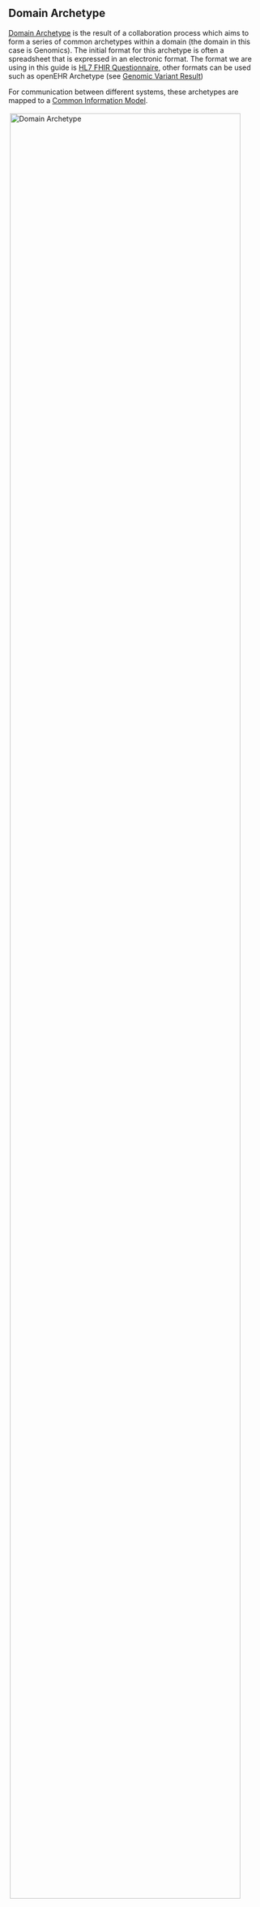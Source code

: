 
## Domain Archetype

[Domain Archetype](https://en.wikipedia.org/wiki/Archetype_(information_science)) is the result of a collaboration process which aims to form a series of common archetypes within a domain (the domain in this case is Genomics). 
The initial format for this archetype is often a spreadsheet that is expressed in an electronic format. The format we are using in this guide is [HL7 FHIR Questionnaire](https://hl7.org/fhir/R4/questionnaire.html), other formats can be used such as openEHR Archetype (see [Genomic Variant Result](https://ckm.openehr.org/ckm/archetypes/1013.1.3759))

For communication between different systems, these archetypes are mapped to a [Common Information Model](#common-information-model). 


<img style="padding:3px;width:95%;" src="Domain Archetype.drawio.png" alt="Domain Archetype"/>
<br clear="all">
<p class="figureTitle">Domain Archetype</p> 
<br clear="all">

## Common Information Model

The domain archetypes are implemented via a [Canonical Data Model](https://en.wikipedia.org/wiki/Canonical_model), which is common across all technical formats (i.e. HL7 v2 and HL7 FHIR) and is described using HL7 FHIR.

Elements from [NHS England FHIR Genomics Implementation Guide](https://simplifier.net/guide/fhir-genomics-implementation-guide/Home) have been incorporated into this guide, in particular the use of [NHS Data Model and Dictionary Model](https://www.datadictionary.nhs.uk/) identifiers and other identifiers already present in HL7 v2 OML and ORU. 
See [Identities and Codes](#identities-and-codes) for more details. 

<img style="padding:3px;width:95%;" src="Canonical Model.drawio.png" alt="Enterprise Canonical Data Model"/>
<br clear="all">
<p class="figureTitle">Enterprise Canonical Data Model</p> 
<br clear="all">



## Identities (Identifiers)

Both domain archetypes have a very strong focus on the use of [Correlation Identifier (Enterprise Integration Patterns)](https://www.enterpriseintegrationpatterns.com/patterns/messaging/CorrelationIdentifier.html) or [Rule 3: Reference Other Aggregates by Identity (Implementing Domain Driven Design)](https://www.archi-lab.io/infopages/ddd/aggregate-design-rules-vernon.html#rule-3-reference-other-aggregates-by-identity), which is also consistent with IHE/HL7 concepts of [Bounded Context (martinfowler.com)](https://martinfowler.com/bliki/BoundedContext.html) 

In practice this means, the following FHIR resources will have the following identifiers within the `IHE Laboratory Testing Workflow` domain:

- ServiceRequest
  - [Placer Order Number](StructureDefinition-PlacerOrderNumber.html)
  - [Filler Order Number](StructureDefinition-FillerOrderNumber.html)
  - [Placer Group Number](StructureDefinition-PlacerGroupNumber.html)
  - [Accession Number](StructureDefinition-AccessionNumber.html)
 
- Specimen
  - identifier
  - [Accession Number](StructureDefinition-AccessionNumber.html)
- DiagnosticReport
  - identifier
  - [Filler Order Number](StructureDefinition-FillerOrderNumber.html)
  - [Accession Number](StructureDefinition-AccessionNumber.html)
- Patient (not strictly within the domain but included for HL7/IHE/NHSE compatability reasons)
  - [NHS Number](StructureDefinition-NHSNumber.html)
  - [Medical Record Number](StructureDefinition-MedicalRecordNumber.html)
- Encounter
  - [Visit Number](StructureDefinition-VisitNumber.html)

This includes making use of FHIR Identifier `assigner.identifier.value` (HL7 v2 `Assigning Facility` in a variety of ID types) to distinguish these identifiers between different organisations, the recommendation is to use [ODS Code](https://www.datadictionary.nhs.uk/attributes/organisation_code.html), e.g.

```aiignore
    {
      "type" : {
        "coding" : [
          {
            "system" : "http://terminology.hl7.org/CodeSystem/v2-0203",
            "code" : "ACSN"
          }
        ]
      },
      "value" : "1001166717",
      "assigner" : {
        "identifier" : {
          "system" : "https://fhir.nhs.uk/Id/ods-organization-code",
          "value" : "699X0"
        }
      }
    }
```

### References to other domains

Is present around Organisation, Practioner and PractitionerRole. NHS England has expressed a preference to use NHS England Identifiers, these are:

- Organization 
  - [ODS Code](StructureDefinition-OrganisationCode.html)
- Practitioner
  - [Practitioner Identifiers](StructureDefinition-EnglandPractitionerIdentifier.html) (GMP and GMC Numbers)
- PractitionerRole
  - [ODS Code](StructureDefinition-OrganisationCode.html)
  - [Practitioner Identifiers](StructureDefinition-EnglandPractitionerIdentifier.html)

## Domain Archetype and Panels

TODO Explains how questions and answers are converted into v2 OBX/FHIR Observations based on https://build.fhir.org/ig/HL7/sdc/extraction.html

### Prior Results (Complete Blood Count Panel) Example

> The following information is presented as a HOWTO guide, it is not recommending any clinical coding.

The following is an extract from **Digital Health and Care Wales HL7 2.5.1 ORU_R01**.

> NHS England has not defined HL7 v2 ORU standards, and the use of HL7 v2 ORU is common in England. DHCW example is being used for documentation reasons, the clinical coding shown here is an example and not a standard.

```aiignore
OBR|2||914694928301|B0001^Full blood count|||201803091500|||^ABM: Sian Jones||||201803091500|^^Dr Jones
Indiana|^Jones^Indiana^^^Dr||||||201803091500|||F
TQ1|||||||201803091400|201803091500|S^^^^^^^^Urgent
OBX|1|NM|B0300^White blood cell (WBC) count||3.5|x10\S\9/L|4.0-11.0|L|||F|||201803091500
OBX|2|SN|B0307^Haemoglobin (Hb)||<^149|g/L|130-180|H|||F|||201803091500
OBX|3|NM|B0314^Platelet (PLT) count||500|x10\S\9/L|150-400|H|||F|||201803091500
OBX|4|NM|B0306^Red blood cell (RBC) count||6.00|x10\S\12/L|4.50-6.00|N|||F|||201803091500
OBX|6|CE|B0309^Mean cell volume (MCV)||NA^Not assayed^ACME|fL|80-100|N|||F|||201803091500
```

The coding (B0001, B0300, B0307, etc) is using local laboratory coding, ideally we want all organisations to communicate via standard coding and in the UK this preferred clinical coding is [SNOMED CT UK Edition 83821000000107](https://digital.nhs.uk/services/terminology-and-classifications/snomed-ct) and the preferred coding standard for units is [UCUM](https://ucum.org/). To use local codes would mean 20+ organisation maintaining code mappings between all the different local codesystems, by using SNOMED (or LOINC) this means they only need to maintain mappings between local codes and SNOMED (or LOINC)

At the time of writing, there is no definition of Complete Blood Count in the NHS. So instead, we look elsewhere:

- Searching [LOINC](https://loinc.org/) gives:
  - [LOINC 58410-2](https://loinc.org/58410-2)
- US [minimal Common Oncology Data Elements (mCODE)](https://build.fhir.org/ig/HL7/fhir-mCODE-ig/group-assessment.html#laboratory-tests) points to an example in US Core [Example DiagnosticReport: CBC Example](https://hl7.org/fhir/us/core/DiagnosticReport-cbc.html) which is based on the LOINC panel found in the previous search.

LOINC CBC panel - Blood by Automated count:

| LOINC     | Name                                                                    | R/O/C | UCUM Units |
|-----------|-------------------------------------------------------------------------|-------|------------|
| 58410-2   | CBC panel - Blood by Automated count                                    |       |            |			
| - 6690-2  | Leukocytes [#/volume] in Blood by Automated count                       | R     | 		10*3/uL  
| - 789-8   | Erythrocytes [#/volume] in Blood by Automated count	                    | R	    | 	10*6/uL   
| - 718-7   | Hemoglobin [Mass/volume] in Blood	                                      | R     | 		g/dL     |
| - 4544-3  | Hematocrit [Volume Fraction] of Blood by Automated count                | R	    | 	%         |
| - 787-2   | MCV [Entitic mean volume] in Red Blood Cells by Automated count	        | R	    | 	fL        |
| - 785-6   | MCH [Entitic mass] by Automated count	                                  | R	    | 	pg        |
| - 786-4   | MCHC [Entitic Mass/volume] in Red Blood Cells by Automated count	       | R	    | 	g/dL      |
| - 788-0   | Erythrocyte [DistWidth] in Red Blood Cells by Automated count           | O	    | 	%         |
| - 777-3   | Platelets [#/volume] in Blood by Automated count                        | R	    | 	10*3/uL   |
| - 32207-3 | Platelet distribution width [Entitic volume] in Blood by Automated count	 | O     | 	fL        |
| - 32623-1 | Platelet [Entitic mean volume] in Blood by Automated count              | O     | 		fL       |

Armed with this information which provides more details on the names and units to use, we can search UK sources. Some suggested resources include:

- [NHS England Pathology FHIR Implementation Guide](https://simplifier.net/guide/pathology-fhir-implementation-guide) which reveals
  - [PATH-R4-10: Bundle Example - Full Blood Count Report](https://simplifier.net/guide/pathology-fhir-implementation-guide/Home/FHIRAssets/AllAssets/All-Profiles/Examples/Bundles/Full-Blood-Count-Report?version=0.1) and so we have UK SNOMED coding.
- [OpenSAFELY codelists](https://www.opencodelists.org/codelist/opensafely) which contain many valuesets used in primary care.
- Internet searches also reveal several NHS Trusts providing documentation around *Full Blood Count*, this often includes the local coding we saw with the HL7 v2 example. The example below is from [University Hospitals of Liverpool Group - Full Blood Count](https://pathlabs.rlbuht.nhs.uk/fullbloodcount__h.htm)

<img style="padding:3px;width:700px;" src="Liverpool-FBC.png" alt="University Hospitals of Liverpool Group Full Blood Count"/>
<br clear="all">
<p class="figureTitle">University Hospitals of Liverpool Group - Full Blood Count</p> 
<br clear="all">

Based on the results we have found so far, we could start to infer LOINC - Local Codes - SNOMED mappings, this is not recommended for a developer or business analyst.

> Code mappings should be created by a [clinical coder](https://en.wikipedia.org/wiki/Clinical_coder). In HL7 FHIR this code mapping is known as a [ConceptMap](https://hl7.org/fhir/R4/conceptmap.html). NHS England has produced instructions for creating a [ConceptMap](https://digital.nhs.uk/services/terminology-server/training-guides/new-to-the-terminology-server/authoring-fhir-terminology-resources/create-a-new-concept-map) using the [NHS England Ontology Server](https://digital.nhs.uk/services/terminology-server)

However, LOINC and SNOMED have collaborated to produce [The LOINC Ontology SNOMED CT Browser](https://browser.loincsnomed.org/?). Which allows us to alter our previous definition of the panel to:

| LOINC     | SNOMED              | Name                                                                      | R/O/C | UCUM Units |
|-----------|---------------------|---------------------------------------------------------------------------|-------|------------|
| 58410-2   |                     | CBC panel - Blood by Automated count                                      |       |            |			
| - 6690-2  | [147071010000102](http://snomed.info/id/147071010000102) | Leukocytes [#/volume] in Blood by Automated count                         | R     | 		10*3/uL  
| - 789-8   | [249121010000107](http://snomed.info/id/249121010000107)   | Erythrocytes [#/volume] in Blood by Automated count	                      | R	    | 	10*6/uL   
| - 718-7   | [168331010000106](http://snomed.info/id/168331010000106)   | Hemoglobin [Mass/volume] in Blood	                                        | R     | 		g/dL     |
| - 4544-3  | [558261010000109](http://snomed.info/id/558261010000109)   | Hematocrit [Volume Fraction] of Blood by Automated count                  | R	    | 	%         |
| - 787-2   | [613061010000108](http://snomed.info/id/613061010000108)   | MCV [Entitic mean volume] in Red Blood Cells by Automated count	          | R	    | 	fL        |
| - 785-6   | [612991010000106](http://snomed.info/id/612991010000106)   | MCH [Entitic mass] by Automated count	                                    | R	    | 	pg        |
| - 786-4   | [613001010000107](http://snomed.info/id/613001010000107)   | MCHC [Entitic Mass/volume] in Red Blood Cells by Automated count	         | R	    | 	g/dL      |
| - 788-0   | [613181010000104](http://snomed.info/id/613181010000104)   | Erythrocyte [DistWidth] in Red Blood Cells by Automated count             | O	    | 	%         |
| - 777-3   | [218801010000106](http://snomed.info/id/218801010000106)   | Platelets [#/volume] in Blood by Automated count                          | R	    | 	10*3/uL   |
| - 32207-3 |                     | Platelet distribution width [Entitic volume] in Blood by Automated count	 | O     | 	fL        |
| - 32623-1 | [528301010000103](http://snomed.info/id/528301010000103)   | Platelet [Entitic mean volume] in Blood by Automated count                | O     | 		fL       |

> Note these SNOMED codes do not appear to be supported in the UK Edition of SNOMED.

As a Domain Archetype or Panel, we can represent this as a [FHIR Questionnaire](https://hl7.org/fhir/R4/questionnaire.html)

This format is useful as it is supported by tooling, for example, [National Laboratory of Medicine - NLM Form Builder](https://formbuilder.nlm.nih.gov/) which was used to help produce the CBC example.  

<img style="padding:3px;width:700px;" src="NLMFormBuilder.png" alt="NLM Form Builder"/>
<br clear="all">
<p class="figureTitle">NLM Form Builder</p> 
<br clear="all">

An example for Full Blood Count: 

> Archetype/Panel [CBC panel - Blood by Automated count](Questionnaire-58410-2.html). 

FHIR Questionnaire can hold mappings between different structures and codes. In the example below we can see LOINC codes for questions in the `LinkId` column and where the questions should map to in FHIR Resources (for FHIR Observation resource this also implies HL7 v2 OBX segments, both are commonly used for exchanging questions and answers between systems).

<img style="padding:3px;width:700px;" src="Questionnaire-Definitions.png" alt="FHIR Questionnaire Example"/>
<br clear="all">
<p class="figureTitle">FHIR Questionnaire Example</p> 
<br clear="all">

The JSON/XML representation can also contain coding for different codesystems, e.g.

```json
 "code": [
        {
          "system": "http://loinc.org",
          "code": "6690-2",
          "display": "WBC # Bld Auto"
        },
        {
          "system": "http://snomed.info/sct",
          "code": "147071010000102",
          "display": "WBC Auto (Bld) [#/Vol]"
        }
      ]
```

Armed with this information, we can create a FHIR Observation [Example Observation: MCV - Mean corpuscular volume](Observation-OBX-MCV.html). This is similar to the earlier DHCW example for OBX-6.

```aiignore
OBX|6|CE|B0309^Mean cell volume (MCV)||NA^Not assayed^ACME|fL|80-100|N|||F|||201803091500
```

The main difference is the use of clinical coding instead of the `B0309` local code. Note also the ranges are different and will vary between labs.

Another way of handling the mapping between coding is FHIR [ConceptMap](https://hl7.org/fhir/R4/conceptmap.html). A simple example of this mapping between the UK and LOINC SNOMED coding can be found here:

- [ConceptMap: SNOMED LOINC edition to SNOMED UK edition](ConceptMap-SNOMEDLOINCtoSNOMEDUK.html) 
  
<img style="padding:3px;width:700px;" src="ConceptMap-Example.png" alt="FHIR ConceptMap Example"/>
<br clear="all">
<p class="figureTitle">FHIR ConceptMap SNOMED LOINC Edition to SNOMED UK Edition Example</p> 
<br clear="all">

- [ConceptMap: LOINC to SNOMED UK edition](ConceptMap-LOINCtoSNOMEDUK.html)

<img style="padding:3px;width:700px;" src="ConceptMap-ExampleLOINC.png" alt="FHIR ConceptMap Example"/>
<br clear="all">
<p class="figureTitle">FHIR ConceptMap LOINC to SNOMED UK Example</p> 
<br clear="all">


### Codes or Resources

This is for discussion, this applies to FHIR resources identified as not being entities (and the use of identifier is not mandatory). These include:

- Observation
- Condition

In FHIR the codes for these will be [CodeableConcept](https://hl7.org/fhir/R4/datatypes.html#CodeableConcept) (HL7 v2 CE Data Types). It is excepted NHS England will

- express a preference towards [SNOMED CT](https://digital.nhs.uk/services/terminology-and-classifications/snomed-ct)
- use FHIR Resources to represent these.

The use of FHIR resources for data which is currently HL7 v2 CE Data Type may need to be questioned. 
For example mapping of HL7 v2 `ORC-16` is to `ServiceRequest.requestCode` according to [ServiceRquest - HL7 v2 Mapping](https://digital.nhs.uk/services/terminology-and-classifications/snomed-ct), this is a v2 CE to FHIR CodeableConcept conversion. 
Curently this is stated as an implied `ServiceRequest.requestReference` mapping (ISSUE link: [NHS England Developer Community Genomics Order Management Service - FHIR ServiceRequest reason](https://developer.community.nhs.uk/t/genomics-order-management-service-fhir-servicerequest-reason/4396))

